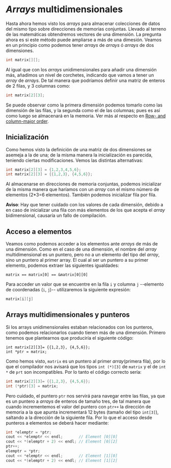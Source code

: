 # _Arrays_ multidimensionales

Hasta ahora hemos visto los _arrays_ para almacenar colecciones de datos del mismo tipo sobre direcciones de memorias conjuntas. Llevado al terreno de las matemáticas obtendremos vectores de una dimensión. La pregunta ahora es si este método puede ampliarse a más de una dimesión. Veamos en un principio como podemos tener _arrays_ de _arrays_ ó _arrays_ de dos dimensiones.

```cpp
int matrix[][];
```

Al igual que con los _arrays_ unidimensionales para añadir una dimensión más, añadimos un nivel de corchetes, indicando que vamos a tener un _array_ de _arrays_. De tal manera que podríamos definir una matriz de enteros de 2 filas, y 3 columnas como:
```cpp
int matrix[2][3];
```

Se puede observar como la primera dimensión podemos tomarlo como las dimensión de las filas, y la segunda como el de las columnas; pues es así como luego se almacenará en la memoria. Ver más al respecto en [Row- and column-major order](https://en.wikipedia.org/wiki/Row-_and_column-major_order).

## Inicialización

Como hemos visto la definición de una matriz de dos dimensiones se asemeja a la de una; de la misma manera la inicialización es parecida, teniendo ciertas modificaciones. Vemos las distintas alternativas:

```cpp
int matrix[2][3] = {1,2,3,4,5,6};
int matrix[2][3] = {{1,2,3}, {4,5,6}};
```

Al almacenarse en direcciones de memoria conjuntas, podemos inicializar de la misma manera que haríamos con un _array_ con el mismo número de elementos (2*3=6 elementos). También podemos inicializar fila por fila.

**Aviso**: Hay que tener cuidado con los valores de cada dimensión, debido a en caso de inicializar una fila con más elementos de los que acepta el _array_ bidimensional, causaría un fallo de compilación.

## Acceso a elementos

Veamos como podemos acceder a los elementos ante _arrays_ de más de una dimensión. Como en el caso de una dimensión, el nombre del _array_ multidimensional es un puntero, pero no a un elemento del tipo del _array_, sino un puntero al primer array. El cual al ser un puntero a su primer elemento, podemos extraer las siguientes igualdades:
```
matrix == matrix[0] == &matrix[0][0]
```

Para acceder un valor que se encuentre en la fila `i` y columna `j` --elemento de coordenadas (`i`, `j`)-- utilizaremos la siguiente expresión:
```cpp
matrix[i][j]
```

## Arrays multidimensionales y punteros

Si los arrays unidimensionales estaban relacionados con los punteros, como podemos relacionarlos cuando tienen más de una dimensión. Primero tenemos que plantearnos que produciría el siguiente código:
```
int matrix[2][3]= {{1,2,3}, {4,5,6}};
int *ptr = matrix;
```

Como hemos visto, `matrix` es un puntero al primer _array_(primera fila), por lo que el compilador nos avisará que los tipos `int (*)[3]` de `matrix` y el de `int *` de `prt` son incompatibles. Por lo tanto el código correcto sería:
```cpp
int matrix[2][3]= {{1,2,3}, {4,5,6}};
int (*ptr)[3] = matrix;
```

Pero cuidado, el puntero `ptr` nos servirá para navegar entre las filas, ya que es un puntero a _arrays_ de enteros de tamaño tres, de tal manera que cuando incrementemos el valor del puntero con `ptr++` la dirección de memoria a la que apunta incrementará 12 bytes (tamaño del tipo `int[3]`), saltando a la dirección de la siguiente fila. Por lo que el acceso desde punteros a elementos se deberá hacer mediante:
```cpp
int *elemptr = *ptr;
cout << *elemptr << endl;       // Element [0][0]
cout << *(elemptr + 2) << endl; // Element [0][2]
ptr++;
elemptr = *ptr;
cout << *elemptr << endl;       // Element [1][0]
cout << *(elemptr + 2) << endl; // Element [1][2]
```



